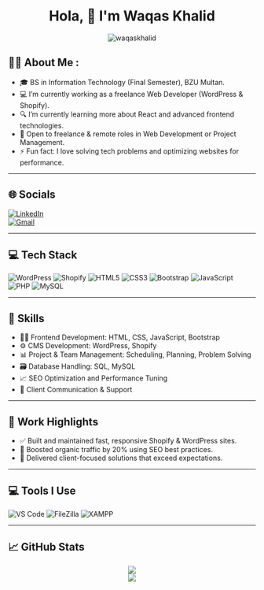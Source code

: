 <h1 align="center">Hola, 👋 I'm Waqas Khalid</h1>

<p align="center">
  <img src="https://komarev.com/ghpvc/?username=waqaskhalid&label=Profile%20views&color=0e75b6&style=flat" alt="waqaskhalid" />
</p>

## 👨‍💻 About Me :

- 🎓 BS in Information Technology (Final Semester), BZU Multan.
- 💻 I’m currently working as a freelance Web Developer (WordPress & Shopify).
- 🔍 I’m currently learning more about React and advanced frontend technologies.
- 🤝 Open to freelance & remote roles in Web Development or Project Management.
- ⚡ Fun fact: I love solving tech problems and optimizing websites for performance.

---

## 🌐 Socials

[![LinkedIn](https://img.shields.io/badge/LinkedIn-%230077B5?style=for-the-badge&logo=linkedin&logoColor=white)](https://linkedin.com/in/yourlinkedin)  
[![Gmail](https://img.shields.io/badge/Gmail-D14836?style=for-the-badge&logo=gmail&logoColor=white)](mailto:waqaswebservices@gmail.com)

---

## 💻 Tech Stack

![WordPress](https://img.shields.io/badge/WordPress-21759b?style=for-the-badge&logo=wordpress&logoColor=white)
![Shopify](https://img.shields.io/badge/Shopify-7AB55C?style=for-the-badge&logo=shopify&logoColor=white)
![HTML5](https://img.shields.io/badge/HTML5-E34F26?style=for-the-badge&logo=html5&logoColor=white)
![CSS3](https://img.shields.io/badge/CSS3-1572B6?style=for-the-badge&logo=css3&logoColor=white)
![Bootstrap](https://img.shields.io/badge/Bootstrap-563D7C?style=for-the-badge&logo=bootstrap&logoColor=white)
![JavaScript](https://img.shields.io/badge/JavaScript-F7DF1E?style=for-the-badge&logo=javascript&logoColor=black)
![PHP](https://img.shields.io/badge/PHP-777BB4?style=for-the-badge&logo=php&logoColor=white)
![MySQL](https://img.shields.io/badge/MySQL-005C84?style=for-the-badge&logo=mysql&logoColor=white)

---

## 🧠 Skills

- 🧑‍💻 Frontend Development: HTML, CSS, JavaScript, Bootstrap
- ⚙️ CMS Development: WordPress, Shopify
- 📊 Project & Team Management: Scheduling, Planning, Problem Solving
- 🗃️ Database Handling: SQL, MySQL
- 📈 SEO Optimization and Performance Tuning
- 🤝 Client Communication & Support

---

## 💼 Work Highlights

- ✅ Built and maintained fast, responsive Shopify & WordPress sites.
- 🚀 Boosted organic traffic by 20% using SEO best practices.
- 💬 Delivered client-focused solutions that exceed expectations.

---

## 💻 Tools I Use

![VS Code](https://img.shields.io/badge/VS_Code-007ACC?style=for-the-badge&logo=visual-studio-code&logoColor=white)
![FileZilla](https://img.shields.io/badge/FileZilla-BF0000?style=for-the-badge&logo=filezilla&logoColor=white)
![XAMPP](https://img.shields.io/badge/XAMPP-FB7A24?style=for-the-badge&logo=xampp&logoColor=white)

---

## 📈 GitHub Stats

<p align="center">
  <img src="https://github-readme-stats.vercel.app/api?username=waqaskhalid&show_icons=true&theme=github_dark" />
  <br />
  <img src="https://github-readme-streak-stats.herokuapp.com/?user=waqaskhalid&theme=github-dark-blue" />
</p>
